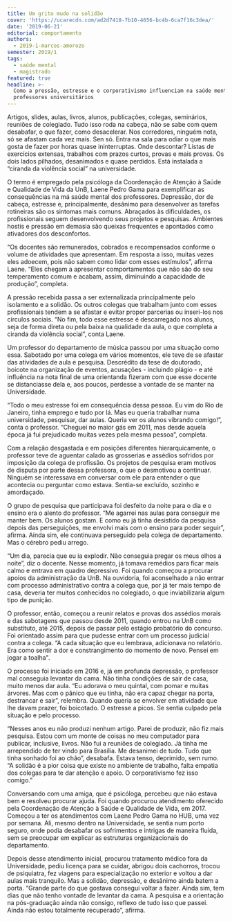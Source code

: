 ```yaml
---
title: Um grito mudo na solidão
cover: 'https://ucarecdn.com/ad2d7418-7b10-4656-bc4b-6ca7f16c3dea/'
date: '2019-06-21'
editorial: comportamento
authors:
  - 2019-1-marcos-amorozo
semester: 2019/1
tags:
  - saúde mental
  - magistrado
featured: true
headline: >-
  Como a pressão, estresse e o corporativismo influenciam na saúde mental dos
  professores universitários
---
```

Artigos, slides, aulas, livros, alunos, publicações, colegas, seminários, reuniões de colegiado. Tudo isso roda na cabeça, não se sabe com quem desabafar, o que fazer, como desacelerar. Nos corredores, ninguém nota, só se afastam cada vez mais. Sen só. Entra na sala para odiar o que mais gosta de fazer por horas quase ininterruptas. Onde descontar? Listas de exercícios extensas, trabalhos com prazos curtos, provas e mais provas. Os dois lados pilhados, desanimados e quase perdidos. Está instalada a “ciranda da violência social” na universidade.

O termo é empregado pela psicóloga da Coordenação de Atenção à Saúde e Qualidade de Vida da UnB, Laene Pedro Gama para exemplificar as consequências na má saúde mental dos professores. Depressão, dor de cabeça, estresse e, principalmente, desânimo para desenvolver as tarefas rotineiras são os sintomas mais comuns. Abraçados às dificuldades, os profissionais seguem desenvolvendo seus projetos e pesquisas. Ambientes hostis e pressão em demasia são queixas frequentes e apontados como ativadores dos desconfortos.

“Os docentes são remunerados, cobrados e recompensados conforme o volume de atividades que apresentam. Em resposta a isso, muitas vezes eles adoecem, pois não sabem como lidar com esses estímulos”, afirma Laene. “Eles chegam a apresentar comportamentos que não são do seu temperamento comum e acabam, assim, diminuindo a capacidade de produção”, completa. 

A pressão recebida passa a ser externalizada principalmente pelo isolamento e a solidão. Os outros colegas que trabalham junto com esses profissionais tendem a se afastar e evitar propor parcerias ou inseri-los nos círculos sociais. “No fim, todo esse estresse é descarregado nos alunos, seja de forma direta ou pela baixa na qualidade da aula, o que completa a ciranda da violência social”, conta Laene.

Um professor do departamento de música passou por uma situação como essa. Sabotado por uma colega em vários momentos, ele teve de se afastar das atividades de aula e pesquisa. Descrédito da tese de doutorado, boicote na organização de eventos, acusações - incluindo plágio - e até influência na nota final de uma orientanda fizeram com que esse docente se distanciasse dela e, aos poucos, perdesse a vontade de se manter na Universidade. 

“Todo o meu estresse foi em consequência dessa pessoa. Eu vim do Rio de Janeiro, tinha emprego e tudo por lá. Mas eu queria trabalhar numa universidade, pesquisar, dar aulas. Queria ver os alunos vibrando comigo!”, conta o professor. “Cheguei no maior gás em 2011, mas desde aquela época já fui prejudicado muitas vezes pela mesma pessoa”, completa.

Com a relação desgastada e em posições diferentes hierarquicamente, o professor teve de aguentar calado as grosserias e assédios sofridos por imposição da colega de profissão. Os projetos de pesquisa eram motivos de disputa por parte dessa professora, o que o desmotivou a continuar. Ninguém se interessava em conversar com ele para entender o que acontecia ou perguntar como estava. Sentia-se excluído, sozinho e amordaçado.

O grupo de pesquisa que participava foi desfeito da noite para o dia e o ensino era o alento do professor. “Me agarrei nas aulas para conseguir me manter bem. Os alunos gostam. E como eu já tinha desistido da pesquisa depois das perseguições, me envolvi mais com o ensino para poder seguir”, afirma. Ainda sim, ele continuava perseguido pela colega de departamento. Mas o cérebro pediu arrego. 

“Um dia, parecia que eu ia explodir. Não conseguia pregar os meus olhos a noite”, diz o docente. Nesse momento, já tomava remédios para ficar mais calmo e entrava em quadro depressivo. Foi quando começou a procurar apoios da administração da UnB. Na ouvidoria, foi aconselhado a não entrar com processo administrativo contra a colega que, por já ter mais tempo de casa, deveria ter muitos conhecidos no colegiado, o que inviabilizaria algum tipo de punição. 

O professor, então, começou a reunir relatos e provas dos assédios morais e das sabotagens que passou desde 2011, quando entrou na UnB como substituto, até 2015, depois de passar pelo estágio probatório do concurso. Foi orientado assim para que pudesse entrar com um processo judicial contra a colega. “A cada situação que eu lembrava, adicionava no relatório. Era como sentir a dor e constrangimento do momento de novo. Pensei em jogar a toalha".

O processo foi iniciado em 2016 e, já em profunda depressão, o professor mal conseguia levantar da cama. Não tinha condições de sair de casa, muito menos dar aula. “Eu adorava o meu quintal, com pomar e muitas árvores. Mas com o pânico que eu tinha, não era capaz chegar na porta, destrancar e sair”, relembra. Quando queria se envolver em atividade que lhe davam prazer, foi boicotado. O estresse a picos. Se sentia culpado pela situação e pelo processo. 

“Nesses anos eu não produzi nenhum artigo. Parei de produzir, não fiz mais pesquisa. Estou com um monte de coisas no meu computador para publicar, inclusive, livros. Não fui a reuniões de colegiado. Já tinha me arrependido de ter vindo para Brasília. Me desanimei de tudo. Tudo que tinha sonhado foi ao chão”, desabafa. Estava tenso, deprimido, sem rumo. “A solidão é a pior coisa que existe no ambiente de trabalho, falta empatia dos colegas para te dar atenção e apoio. O corporativismo fez isso comigo.”

Conversando com uma amiga, que é psicóloga, percebeu que não estava bem e resolveu procurar ajuda. Foi quando procurou atendimento oferecido pela Coordenação de Atenção à Saúde e Qualidade de Vida, em 2017. Começou a ter os atendimentos com Laene Pedro Gama no HUB, uma vez por semana. Ali, mesmo dentro na Universidade, se sentia num porto seguro, onde podia desabafar os sofrimentos e intrigas  de maneira fluida, sem se preocupar em explicar as estruturas organizacionais do departamento.

Depois desse atendimento inicial, procurou tratamento médico fora da Universidade, pediu licença para se cuidar, abrigou dois cachorros, trocou de psiquiatra, fez viagens para especialização no exterior e voltou a dar aulas mais tranquilo. Mas a solidão, depressão, e desânimo ainda batem a porta. “Grande parte do que gostava consegui voltar a fazer. Ainda sim, tem dias que não tenho vontade de levantar da cama. A pesquisa e a orientação na pós-graduação ainda não consigo, reflexo de tudo isso que passei. Ainda não estou totalmente recuperado”, afirma.
